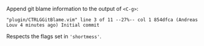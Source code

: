 Append git blame information to the output of `<C-g>`:

```
"plugin/CTRLGGitBlame.vim" line 3 of 11 --27%-- col 1 854dfca (Andreas Louv 4 minutes ago) Initial commit
```

Respects the flags set in `'shortmess'`.
